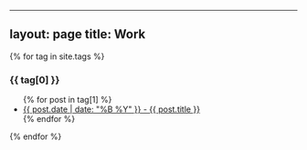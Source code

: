 
---
layout: page
title: Work
---

{% for tag in site.tags %}
  <h3>{{ tag[0] }}</h3>
  <ul>
    {% for post in tag[1] %}
      <li><a href="{{ work.url }}">{{ post.date | date: "%B %Y" }} - {{ post.title }}</a></li>
    {% endfor %}
  </ul>
{% endfor %}
